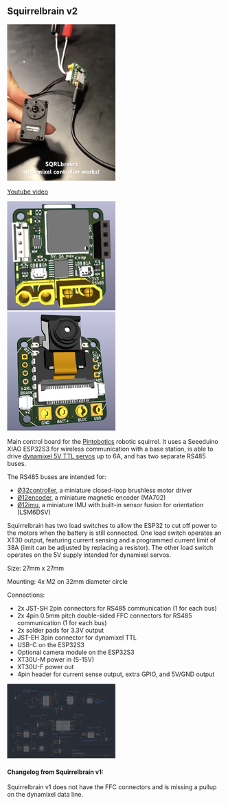 ## Squirrelbrain v2
![vid](media/youtube.png)

[Youtube video](https://youtube.com/shorts/pgTb6q6fkRE?feature=shared)
<style>
    img {
        max-width: 50%;
        height: auto;
    }
</style>


![Front View](media/brainv2_back.png)
![Back View](media/brainv2_front.png)

Main control board for the [Pintobotics](https://pintobotics.substack.com) robotic squirrel. It uses a Seeeduino XIAO ESP32S3 for wireless communication with a base station, is able to drive [dynamixel 5V TTL servos](https://www.robotis.us/dynamixel-xl330-m077-t/) up to 6A, and has two separate RS485 buses. 

The RS485 buses are intended for:
* [Ø32controller](https://github.com/qwertpas/O32controller), a miniature closed-loop brushless motor driver
* [Ø12encoder](https://github.com/qwertpas/O12encoder), a miniature magnetic encoder (MA702)
* [Ø12imu](https://github.com/qwertpas/O12imu), a miniature IMU with built-in sensor fusion for orientation (LSM6DSV) 

Squirrelbrain has two load switches to allow the ESP32 to cut off power to the motors when the battery is still connected. One load switch operates an XT30 output, featuring current sensing and a programmed current limit of 38A (limit can be adjusted by replacing a resistor). The other load switch operates on the 5V supply intended for dynamixel servos.

Size: 27mm x 27mm

Mounting: 4x M2 on 32mm diameter circle 

Connections:
* 2x JST-SH 2pin connectors for RS485 communication (1 for each bus)
* 2x 4pin 0.5mm pitch double-sided FFC connectors for RS485 communication (1 for each bus)
* 2x solder pads for 3.3V output
* JST-EH 3pin connector for dynamixel TTL
* USB-C on the ESP32S3
* Optional camera module on the ESP32S3
* XT30U-M power in (5-15V)
* XT30U-F power out
* 4pin header for current sense output, extra GPIO, and 5V/GND output


![Schematic](media/schematic.png)


#### Changelog from Squirrelbrain v1:
Squirrelbrain v1 does not have the FFC connectors and is missing a pullup on the dynamixel data line.